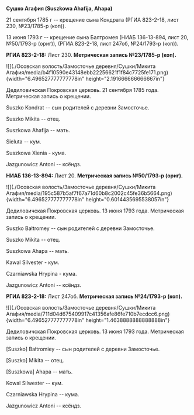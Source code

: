**Сушко Агафия (Suszkowa Ahafija, Ahapa)**

21 сентября 1785 г -- крещение сына Кондрата (РГИА 823-2-18, лист 230,
№23/1785-р (коп)).

13 июня 1793 г -- крещение сына Балтромея (НИАБ 136-13-894, лист 20,
№50/1793-р (ориг)), (РГИА 823-2-18, лист 247об, №24/1793-р (коп)).

**РГИА 823-2-18:** Лист 230. **Метрическая запись №23/1785-р (коп).**

![](./Осовская волость/Замосточье деревня/Сушки/Микита Агафия/media/b4f10590e43148ebb22256621f1f84c7725fe171.png){width="6.496527777777778in"
height="2.191666666666667in"}

Дедиловичская Покровская церковь. 21 сентября 1785 года. Метрическая
запись о крещении.

Suszko Kondrat -- сын родителей с деревни Замосточье.

Suszko Mikita -- отец.

Suszkowa Ahafija -- мать.

Sieluta -- кум.

Suszkowa Xienia - кума.

Jazgunowicz Antoni -- ксёндз.

**НИАБ 136-13-894:** Лист 20. **Метрическая запись №50/1793-р (ориг).**

![](./Осовская волость/Замосточье деревня/Сушки/Микита Агафия/media/195c587b5af7f67a71d60b8c2002c45fe36b5664.png){width="6.496527777777778in"
height="0.6014435695538057in"}

Дедиловичская Покровская церковь. 13 июня 1793 года. Метрическая запись
о крещении.

Suszko Bałtromey -- сын родителей с деревни Замосточье.

Suszko Mikita -- отец.

Suszkowa Ahapa -- мать.

Kawal Silvester - кум.

Czarniawska Hrypina - кума.

Jazgunowicz Antoni -- ксёндз.

**РГИА 823-2-18:** Лист 247об. **Метрическая запись №24/1793-р (коп).**

![](./Осовская волость/Замосточье деревня/Сушки/Микита Агафия/media/711d04d675409917c41356afe86fe710b7ecdcc6.png){width="6.496527777777778in"
height="1.4638888888888888in"}

Дедиловичская Покровская церковь. 13 июня 1793 года. Метрическая запись
о крещении.

\[Suszko\] Bałtromiey -- сын родителей с деревни Замосточье.

\[Suszko\] Mikita -- отец.

\[Suszkowa\] Ahapa -- мать.

Kowal Silwester -- кум.

Czarniawska Hrypina -- кума.

Jazgunowicz Antoni -- ксёндз.
